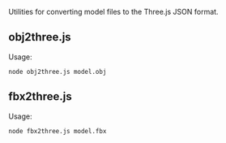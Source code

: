 Utilities for converting model files to the Three.js JSON format.

## obj2three.js

Usage:

```
node obj2three.js model.obj
```

## fbx2three.js

Usage:

```
node fbx2three.js model.fbx
```
